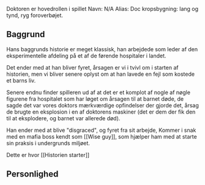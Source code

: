 Doktoren er hovedrollen i spillet
Navn: N/A
Alias: Doc
kropsbygning: lang og tynd, ryg foroverbøjet.
## Baggrund
Hans baggrunds historie er meget klassisk, han arbejdede som leder af den eksperimentelle afdeling på et af de førende hospitaler i landet.

Det ender med at han bliver fyret, årsagen er vi i tvivl om i starten af historien, men vi bliver senere oplyst om at han lavede en fejl som kostede et barns liv.

Senere endnu finder spilleren ud af at det er et komplot af nogle af nøgle figurene fra hospitalet som har løget om årsagen til at barnet døde, de sagde det var vores doktors mærkværdige opfindelser der gjorde det, årsag de brugte en eksplosion i en af doktorens maskiner (det er dem der fik den til at eksplodere, og barnet var allerede død).

Han ender med at blive "disgraced", og fyret fra sit arbejde, Kommer i snak med en mafia boss kendt som [[Wise guy]], som hjælper ham med at starte sin praksis i undergrunds miljøet.

Dette er hvor [[Historien starter]]

## Personlighed
